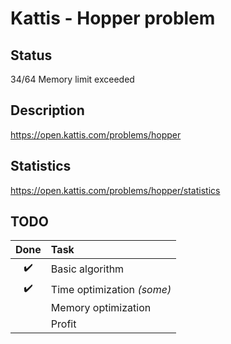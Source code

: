 # Kattis - Hopper problem

## Status
34/64 Memory limit exceeded

## Description
https://open.kattis.com/problems/hopper

## Statistics
https://open.kattis.com/problems/hopper/statistics

## TODO

|Done|Task|
:---:|:---|
|:heavy_check_mark:|Basic algorithm|
|:heavy_check_mark:|Time optimization *(some)*|
||Memory optimization|
||Profit
